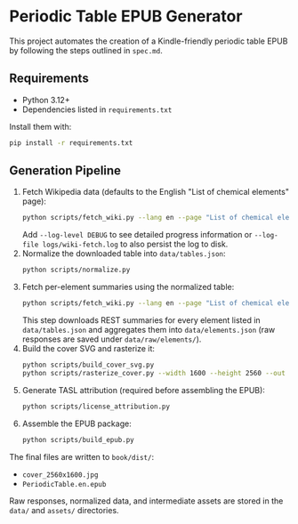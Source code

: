 # Periodic Table EPUB Generator

This project automates the creation of a Kindle-friendly periodic table EPUB by following the steps outlined in `spec.md`.

## Requirements

* Python 3.12+
* Dependencies listed in `requirements.txt`

Install them with:

```bash
pip install -r requirements.txt
```

## Generation Pipeline

1. Fetch Wikipedia data (defaults to the English "List of chemical elements" page):
   ```bash
   python scripts/fetch_wiki.py --lang en --page "List of chemical elements"
   ```
   Add `--log-level DEBUG` to see detailed progress information or `--log-file logs/wiki-fetch.log`
   to also persist the log to disk.
2. Normalize the downloaded table into `data/tables.json`:
   ```bash
   python scripts/normalize.py
   ```
3. Fetch per-element summaries using the normalized table:
   ```bash
   python scripts/fetch_wiki.py --lang en --page "List of chemical elements" --elements-from data/tables.json
   ```
   This step downloads REST summaries for every element listed in `data/tables.json` and aggregates them into
   `data/elements.json` (raw responses are saved under `data/raw/elements/`).
4. Build the cover SVG and rasterize it:
   ```bash
   python scripts/build_cover_svg.py
   python scripts/rasterize_cover.py --width 1600 --height 2560 --out book/dist/cover_2560x1600.jpg
   ```
5. Generate TASL attribution (required before assembling the EPUB):
   ```bash
   python scripts/license_attribution.py
   ```
6. Assemble the EPUB package:
   ```bash
   python scripts/build_epub.py
   ```

The final files are written to `book/dist/`:

* `cover_2560x1600.jpg`
* `PeriodicTable.en.epub`

Raw responses, normalized data, and intermediate assets are stored in the `data/` and `assets/` directories.
